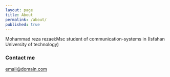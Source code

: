 ```yaml
---
layout: page
title: About
permalink: /about/
published: true
---
```






Mohammad reza rezaei:Msc student of communication-systems in (Isfahan University of technology)
### Contact me

[email@domain.com](mailto:m.reza.rezaei72@gmail.com)
